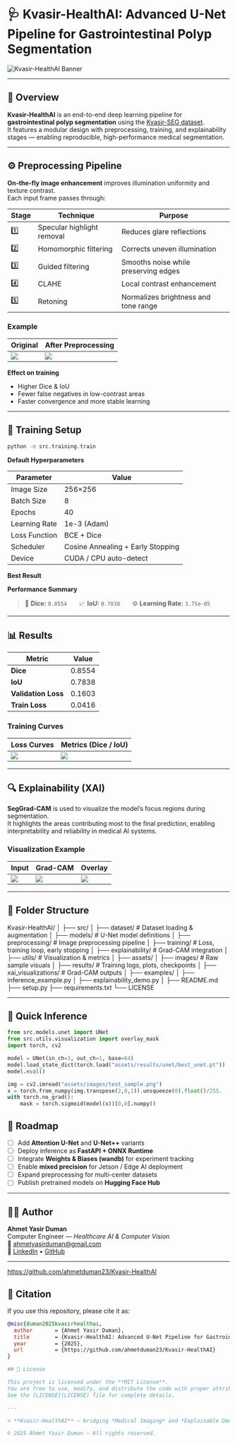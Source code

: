 # 🩺 Kvasir-HealthAI: Advanced U-Net Pipeline for Gastrointestinal Polyp Segmentation

![Kvasir-HealthAI Banner](sample/banner.png)

---

## 📘 Overview
**Kvasir-HealthAI** is an end-to-end deep learning pipeline for **gastrointestinal polyp segmentation** using the [Kvasir-SEG dataset](https://datasets.simula.no/kvasir-seg/).  
It features a modular design with preprocessing, training, and explainability stages — enabling reproducible, high-performance medical segmentation.

---

## ⚙️ Preprocessing Pipeline
**On-the-fly image enhancement** improves illumination uniformity and texture contrast.  
Each input frame passes through:

| Stage | Technique | Purpose |
|--------|------------|----------|
| 1️⃣ | Specular highlight removal | Reduces glare reflections |
| 2️⃣ | Homomorphic filtering | Corrects uneven illumination |
| 3️⃣ | Guided filtering | Smooths noise while preserving edges |
| 4️⃣ | CLAHE | Local contrast enhancement |
| 5️⃣ | Retoning | Normalizes brightness and tone range |

### Example
| Original | After Preprocessing |
|-----------|--------------------|
| ![](sample/preprocess_before.png) | ![](sample/preprocess_after.png) |

**Effect on training**
- Higher Dice & IoU  
- Fewer false negatives in low-contrast areas  
- Faster convergence and more stable learning  

---

## 🧠 Training Setup
```bash
python -m src.training.train
```
**Default Hyperparameters**

| Parameter | Value |
|------------|--------|
| Image Size | 256×256 |
| Batch Size | 8 |
| Epochs | 40 |
| Learning Rate | 1e-3 (Adam) |
| Loss Function | BCE + Dice |
| Scheduler | Cosine Annealing + Early Stopping |
| Device | CUDA / CPU auto-detect |

**Best Result**

**Performance Summary**

> 🎯 **Dice:** `0.8554`  📈 **IoU:** `0.7838`  ⚙️ **Learning Rate:** `3.75e-05`

---

## 📊 Results

| Metric | Value |
|---------|--------|
| **Dice** | 0.8554 |
| **IoU** | 0.7838 |
| **Validation Loss** | 0.1603 |
| **Train Loss** | 0.0416 |

### Training Curves

| Loss Curves | Metrics (Dice / IoU) |
|--------------|----------------------|
| ![](sample/loss_curves.png) | ![](sample/metrics_curves.png) |

---

## 🔍 Explainability (XAI)

**SegGrad-CAM** is used to visualize the model’s focus regions during segmentation.  
It highlights the areas contributing most to the final prediction, enabling interpretability and reliability in medical AI systems.

### Visualization Example

| Input | Grad-CAM | Overlay |
|--------|-----------|----------|
| ![](sample/xai_input.png) | ![](sample/xai_gradcam.png) | ![](sample/overlay.png) |

---

## 🧰 Folder Structure

Kvasir-HealthAI/
│
├── src/
│   ├── dataset/                  # Dataset loading & augmentation
│   ├── models/                   # U-Net model definitions
│   ├── preprocessing/            # Image preprocessing pipeline
│   ├── training/                 # Loss, training loop, early stopping
│   ├── explainability/           # Grad-CAM integration
│   ├── utils/                    # Visualization & metrics
│
├── assets/
│   ├── images/                   # Raw sample visuals
│   ├── results/                  # Training logs, plots, checkpoints
│   ├── xai_visualizations/       # Grad-CAM outputs
│
├── examples/
│   ├── inference_example.py
│   ├── explainability_demo.py
│
├── README.md
├── setup.py
├── requirements.txt
└── LICENSE


---

## 🧪 Quick Inference

```python
from src.models.unet import UNet
from src.utils.visualization import overlay_mask
import torch, cv2

model = UNet(in_ch=3, out_ch=1, base=64)
model.load_state_dict(torch.load("assets/results/unet/best_unet.pt"))
model.eval()

img = cv2.imread("assets/images/test_sample.png")
x = torch.from_numpy(img.transpose(2,0,1)).unsqueeze(0).float()/255.
with torch.no_grad():
    mask = torch.sigmoid(model(x))[0,0].numpy()

```

## 🧭 Roadmap

- [ ] Add **Attention U-Net** and **U-Net++** variants  
- [ ] Deploy inference as **FastAPI + ONNX Runtime**  
- [ ] Integrate **Weights & Biases (wandb)** for experiment tracking  
- [ ] Enable **mixed precision** for Jetson / Edge AI deployment  
- [ ] Expand preprocessing for multi-center datasets  
- [ ] Publish pretrained models on **Hugging Face Hub**  

---

## 🧑‍💻 Author

**Ahmet Yasir Duman**  
Computer Engineer — *Healthcare AI & Computer Vision*  
📧 [ahmetyasirduman@gmail.com](mailto:ahmetyasirduman@gmail.com)  
🔗 [LinkedIn](https://www.linkedin.com/in/ahmetyasirduman) • [GitHub](https://github.com/ahmetduman23)

---
https://github.com/ahmetduman23/Kvasir-HealthAI

## 🩶 Citation

If you use this repository, please cite it as:

```bibtex
@misc{duman2025kvasirhealthai,
  author       = {Ahmet Yasir Duman},
  title        = {Kvasir-HealthAI: Advanced U-Net Pipeline for Gastrointestinal Polyp Segmentation},
  year         = {2025},
  url          = {https://github.com/ahmetduman23/Kvasir-HealthAI}
}

## 📜 License

This project is licensed under the **MIT License**.  
You are free to use, modify, and distribute the code with proper attribution.  
See the [LICENSE](LICENSE) file for complete details.

---

> **Kvasir-HealthAI** — bridging *Medical Imaging* and *Explainable Deep Learning.*

© 2025 Ahmet Yasir Duman — All rights reserved.
